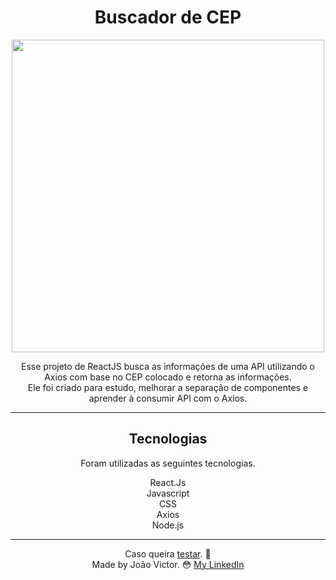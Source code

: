 <div align="center">
  <h1>Buscador de CEP</h1>

  <image src="https://user-images.githubusercontent.com/91212364/161064139-e2ad4c93-99d5-4d22-b6d8-e35509565331.gif" style="width:500px;"></image>

  <p>Esse projeto de ReactJS busca as informações de uma API utilizando o Axios com base no CEP colocado e retorna as informações.<br>
  Ele foi criado para estudo, melhorar a separação de componentes e aprender à consumir API com o Axios.
  </p>
  
  <hr/>
   <div>
     <h2>Tecnologias</h2>
     <p>Foram utilizadas as seguintes tecnologias.</p>
     <span>React.Js</span><br>
     <span>Javascript</span><br>
     <span>CSS</span><br>
     <span>Axios</span><br>
     <span>Node.js</span>
   </div>
  <hr/>
  
Caso queira [testar](https://cep-finder-reflix.netlify.app). 🔧<br>
Made by João Victor. 😳 [My LinkedIn](https://www.linkedin.com/in/joão-victor-sabino-souto-576937222/)
  
</div>



